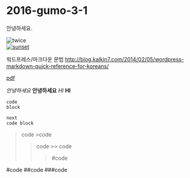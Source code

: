 # 2016-gumo-3-1

안녕하세요.

![twice](https://c.tadst.com/gfx/750w/sunrise-sunset-sun-calculator.jpg?1)  
[![sunset](https://encrypted-tbn3.gstatic.com/images?q=tbn:ANd9GcTLHCuSNH7J8Hu30QE_CBlBo_X-Ycb088_9B3FdBza_wQSvBHLVNQ)](https://www.youtube.com/watch?v=c4Wzx7C6XPU)

워드프레스/마크다운 문법
<http://blog.kalkin7.com/2014/02/05/wordpress-markdown-quick-reference-for-koreans/> 

[pdf](https://drive.google.com/file/d/0B25CKzP05RtTMXlRbHVQSUFDRWM/view?usp=sharing)

*안녕하세요*
**안녕하세요**
_HI_
__HI__

~~~~
code 
block
~~~~
~~~~
next
code block
~~~~

>code >code
>>code >> code 
>>>#code

#code
##code
###code
